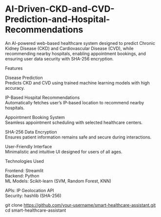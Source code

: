 # AI-Driven-CKD-and-CVD-Prediction-and-Hospital-Recommendations

An AI-powered web-based healthcare system designed to predict Chronic Kidney Disease (CKD) and Cardiovascular Disease (CVD), while recommending nearby hospitals, enabling appointment bookings, and ensuring user data security with SHA-256 encryption.

Features

Disease Prediction  
  Predicts CKD and CVD using trained machine learning models with high accuracy.

IP-Based Hospital Recommendations  
  Automatically fetches user’s IP-based location to recommend nearby hospitals.

Appointment Booking System  
  Seamless appointment scheduling with selected healthcare centers.

SHA-256 Data Encryption  
  Ensures patient information remains safe and secure during interactions.

User-Friendly Interface  
  Minimalistic and intuitive UI designed for users of all ages.

Technologies Used

Frontend: Streamlit  
  Backend: Python  
  ML Models: Scikit-learn (SVM, Random Forest, KNN)  
  
  APIs: IP Geolocation API  
  Security: hashlib (SHA-256)  


git clone https://github.com/your-username/smart-healthcare-assistant.git
cd smart-healthcare-assistant

